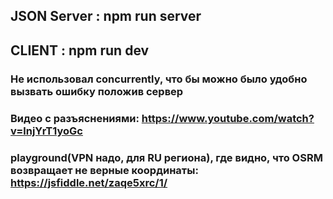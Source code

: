 ## JSON Server : npm run server
## CLIENT : npm run dev
### Не использовал concurrently, что бы можно было удобно вызвать ошибку положив сервер
### Видео с разъяснениями: https://www.youtube.com/watch?v=lnjYrT1yoGc
### playground(VPN надо, для RU региона), где видно, что OSRM возвращает не верные координаты: https://jsfiddle.net/zaqe5xrc/1/
